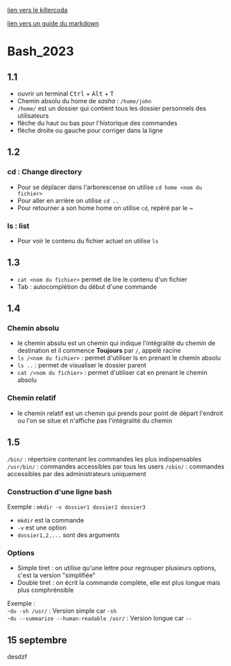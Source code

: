 [lien vers le killercoda](https://killercoda.com/emelin)

[lien vers un guide du markdown](https://www.markdownguide.org/cheat_sheet/)

# Bash_2023

## 1.1
- ouvrir un terminal <kbd>Ctrl</kbd> + <kbd>Alt</kbd> + <kbd>T</kdb>
- Chemin absolu du home de *sasha* : `/home/john`
- `/home/` est un dossier qui contient tous les dossier personnels des utilisateurs
- flèche du haut ou bas pour l'historique des commandes
- flèche droite ou gauche pour corriger dans la ligne

## 1.2
### cd : Change directory
- Pour se déplacer dans l'arborescense on utilise `cd home <nom du fichier>`
- Pour aller en arrière on utilise `cd ..`
- Pour retourner a son home home on utilise `cd`, repéré par le ~

### ls : list
- Pour voir le contenu du fichier actuel on utilise `ls`

## 1.3
- `cat <nom du fichier>` permet de lire le contenu d'un fichier
- <kdb>Tab</kdb> : autocomplétion du début d'une commande

## 1.4
### Chemin absolu
- le chemin absolu est un chemin qui indique l'intégralité du chemin de destination et il commence **Toujours** par `/`, appelé racine
- `ls /<nom du fichier>` : permet d'utiliser ls en prenant le chemin absolu
- `ls ..` : permet de visualiser le dossier parent
- `cat /<nom du fichier>` : permet d'utiliser cat en prenant le chemin absolu

### Chemin relatif
- le chemin relatif est un chemin qui prends pour point de départ l'endroit ou l'on se situe et n'affiche pas l'intégralité du chemin

## 1.5
`/bin/` : répertoire contenant les commandes les plus indispensables
`/usr/bin/` : commandes accessibles par tous les users
`/sbin/` : commandes accessibles par des administrateurs uniquement

### Construction d'une ligne bash
Exemple : `mkdir -v dossier1 dossier2 dossier3`
- `mkdir` est la commande
- `-v` est une option
- `dossier1,2,...` sont des arguments

### Options
- Simple tiret : on utilise qu'une lettre pour regrouper plusieurs options, c'est la version "simplifiée"
- Double tiret : on écrit la commande complète, elle est plus longue mais plus comphrénsible

Exemple :  
-`du -sh /usr/` : Version simple car `-sh`  
-`du --summarize --human-readable /usr/` : Version longue car `--`

## 15 septembre
desdzf